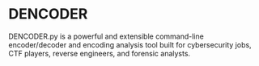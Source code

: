 # DENCODER
DENCODER.py is a powerful and extensible command-line encoder/decoder and encoding analysis tool built for cybersecurity jobs, CTF players, reverse engineers, and forensic analysts.
